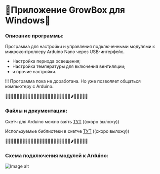 # 🥬Приложение GrowBox для Windows🥬
### Описание программы:
Программа для настройки и управления подключенными модулями к микроконтроллеру Arduino Nano через USB-интерфейс.

 - Настройка периода освещения;
 - Настройка температуры для включения вентиляции;
 - и прочие настройки.
 
 !!! Программа пока не доработана. Но уже позволяет общаться компьютеру с Arduino.

🍏🍎🍐🍊🍋🍌🍉🍇🍓🍈🍒🍑🍐🍍🥥🥝🍅🍆🥑🥦🥬🍞🥒🌶️🌽🥕🧅🧄🥔


### Файлы и документация:
Скетч для Arduino можно взять [ТУТ](http://example.com/ "Скоро выложу") ((скоро выложу))

Используемые библиотеки в скетче [ТУТ](http://example.com/ "Скоро выложу") ((скоро выложу))


🍏🍎🍐🍊🍋🍌🍉🍇🍓🍈🍒🍑🍐🍍🥥🥝🍅🍆🥑🥦🥬🍞🥒🌶️🌽🥕🧅🧄🥔

### Схема подключения модулей к Arduino:

![Image alt](https://github.com/Mork0vkin/GrowBoxWinApp/raw/master/scheme.jpg)
